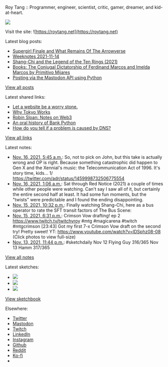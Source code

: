 Roy Tang :: Programmer, engineer, scientist, critic, gamer, dreamer, and kid-at-heart.

![](https://roytang.net/static/img/profile.jpg)

Visit the site: ![https://roytang.net](https://roytang.net)

Latest blog posts:

- [Supergirl Finale and What Remains Of The Arrowverse](https://roytang.net/2021/11/supergirl-finale-arrowverse/)
- [Weeknotes 2021-11-14](https://roytang.net/2021/11/weeknotes-11-14/)
- [Shang-Chi and the Legend of the Ten Rings (2021)](https://roytang.net/2021/11/shang-chi/)
- [Books: The Conjugal Dictatorship of Ferdinand Marcos and Imelda Marcos by Primitivo Mijares](https://roytang.net/2021/11/conjugal-dictatorship/)
- [Posting via the Mastodon API using Python](https://roytang.net/2021/11/mastodon-api-python/)

[View all posts](https://roytang.net/blog)

Latest shared links:

- [Let a website be a worry stone.](https://roytang.net/2021/11/let-a-website-be-a-worry-stone/)
- [Why Tokyo Works](https://roytang.net/2021/11/why-tokyo-works/)
- [Robin Sloan: Notes on Web3](https://roytang.net/2021/11/10809c364f1dd42fcd491152765e682b/)
- [An oral history of Bank Python](https://roytang.net/2021/11/an-oral-history-of-bank-python/)
- [How do you tell if a problem is caused by DNS?](https://roytang.net/2021/11/how-do-you-tell-if-a-problem-is-caused-by-dns/)

[View all links](https://roytang.net/links)

Latest notes:

- [Nov. 16, 2021, 5:45 a.m.](https://roytang.net/2021/11/1460363252236386305/): So, not to pick on John, but this take is actually wrong and OP is right. Because something catastrophic did happen to Gen X and the Xennial&#x27;s music: the Telecommunication Act of 1996. It&#x27;s story time, kids... 1/ https://twitter.com/adr/status/1459998732506775554
- [Nov. 16, 2021, 1:06 a.m.](https://roytang.net/2021/11/0e58384d44cdcdeb9242e84bf1bfc460/): Sat through Red Notice (2021) a couple of times while other people were watching. Can&#x27;t say I saw all of it, but certainly the entire second half at least. It had some fun moments, but the &quot;twists&quot; were predictable and I found the ending disappointing.
- [Nov. 15, 2021, 10:32 p.m.](https://roytang.net/2021/11/1460254315365371909/): Finally watching Shang-Chi, here as a bus operator to rate the SFT transit factors of The Bus Scene:
- [Nov. 15, 2021, 6:31 p.m.](https://roytang.net/2021/11/1460193829928251392/): Crimson Vow drafting! ep 2 https://www.twitch.tv/twitchyroy #mtg #magicarena #twitch #mtgcrimson [23:43] Got my first 7-x Crimson Vow draft on the second try! Pretty sweet! YT: https://www.youtube.com/watch?v=lDSphz08-08 (Click photos to view full-size)
- [Nov. 13, 2021, 11:44 p.m.](https://roytang.net/2021/11/ad2595c7a2c1045bbeb18b82153c9140/): #sketchdaily Nov 12 Flying Guy 316/365 Nov 13 Hamm 317/365

[View all notes](https://roytang.net/notes)

Latest sketches:


- ![](https://roytang.net/media/cache/8c/fe/8cfedbde76d1fc9206fc17c0e3aec461.jpg)
- ![](https://roytang.net/media/cache/4a/7d/4a7dcd5c49b70a225333b7f5ca2ce349.jpg)
- ![](https://roytang.net/media/cache/f7/c4/f7c4ab8cb00af81eed8dc6f4c05a0bd0.jpg)

[View sketchbook](https://roytang.net/albums/sketchbook)


Elsewhere:

- [Twitter](https://twitter.com/roytang)
- [Mastodon](https://mastodon.technology/@roytang)
- [Twitch](https://twitch.tv/twitchyroy)
- [LinkedIn](https://www.linkedin.com/in/roytang)
- [Instagram](https://instagram.com/roytang0400)
- [Github](https://github.com/roytang)
- [Reddit](https://reddit.com/u/hungryroy)
- [Ko-fi](https://ko-fi.com/roytang)
- [](mailto:hello@roytang.net)